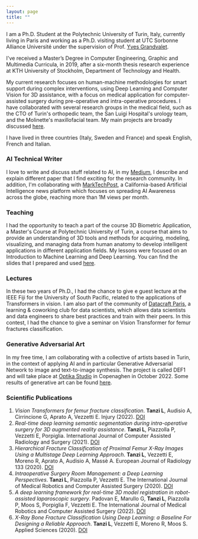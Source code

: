 ```yaml
---
layout: page
title: ""
---
```


I am a Ph.D. Student at the Polytechnic University of Turin, Italy, currently living in Paris and working as a Ph.D. visiting student at UTC Sorbonne Alliance Université under the supervision of Prof. [Yves Grandvalet](https://scholar.google.com/citations?user=ZX9LE3QAAAAJ&hl=en).

I've received a Master’s Degree in Computer Engineering, Graphic and Multimedia Curricula, in 2019, after a six-month thesis research experience at KTH University of Stockholm, Department of Technology and Health. 

My current research focuses on human-machine methodologies for smart support during complex interventions, using Deep Learning and Computer Vision for 3D assistance, with a focus on medical application for computer-assisted surgery during pre-operative and intra-operative procedures. I have collaborated with several research groups in the medical field, such as the CTO of Turin's orthopedic team, the San Luigi Hospital's urology team, and the Molinette's maxillofacial team. My main projects are broadly discussed [here](https://leonardotanzi.github.io/blog/).

I have lived in three countries (Italy, Sweden and France) and speak English, French and Italian.

### AI Technical Writer
I love to write and discuss stuff related to AI, in my [Medium](https://medium.com/@leonardo.tanzi), I describe and explain different paper that I find exciting for the research community. In addition, I'm collaborating with [MarkTechPost](https://www.marktechpost.com/author/leonardotanzi/), a California-based Artificial Intelligence news platform which focuses on spreading AI Awareness across the globe, reaching more than 1M views per month. 

### Teaching
I had the opportunity to teach a part of the course 3D Biometric Application, a Master's Course at Polytechnic University of Turin, a course that aims to provide an understanding of 3D tools and methods for acquiring, modeling, visualizing, and managing data from human anatomy to develop intelligent applications in different application fields. My lessons were focused on an Introduction to Machine Learning and Deep Learning. You can find the slides that I prepared and used [here](.\MLDL_Tanzi.pdf).

### Lectures
In these two years of Ph.D., I had the chance to give e guest lecture at the IEEE Fiji for the University of South Pacific, related to the applications of Transformers in vision. I am also part of the community of [Datacraft Paris](https://datacraft.paris/), a learning & coworking club for data scientists, which allows data scientists and data engineers to share best practices and train with their peers. In this contest, I had the chance to give a seminar on Vision Transformer for femur fractures classification.

### Generative Adversarial Art
In my free time, I am collaborating with a collective of artists based in Turin, in the context of applying AI and in particular Generative Adversarial Network to image and text-to-image synthesis. The project is called DEF1 and will take place at [Optika Studio](https://optika.studio/) in Copenaghen in October 2022. Some results of generative art can be found [here](https://www.instagram.com/intingol1/). 

### Scientific Publications

1. *Vision Transformers for femur fracture classification*. **Tanzi L**, Audisio A, Cirrincione G, Aprato A, Vezzetti E. Injury (2022). [DOI](https://doi.org/10.1016/j.injury.2022.04.013)
2. *Real-time deep learning semantic segmentation during intra-operative surgery for 3D augmented reality assistance*. **Tanzi L**, Piazzolla P, Vezzetti E, Porpiglia. International Journal of Computer Assisted Radiology and Surgery (2021). [DOI](10.1007/s11548-021-02432-y)
3. *Hierarchical Fracture Classification of Proximal Femur X-Ray Images Using a Multistage Deep Learning Approach*. **Tanzi L**, Vezzetti E, Moreno R, Aprato A, Audisio A, Massè A. European Journal of Radiology 133 (2020). [DOI](https://doi.org/10.1016/j.ejrad.2020.109373)
4. *Intraoperative Surgery Room Management: a Deep Learning Perspectives*. **Tanzi L**, Piazzolla P, Vezzetti E. The International Journal of Medical Robotics and Computer Assisted Surgery (2020). [DOI](https://doi.org/10.1002/rcs.2136)
5. *A deep learning framework for real-time 3D model registration in robot-assisted laparoscopic surgery*. Padovan E, Marullo G, **Tanzi L**, Piazzolla P, Moos S, Porpiglia F, Vezzetti E. The International Journal of Medical Robotics and Computer Assisted Surgery (2022). [DOI](https://doi.org/10.1002/rcs.2387)
6. *X-Ray Bone Fracture Classification Using Deep Learning: a Baseline For Designing a Reliable Approach*. **Tanzi L**, Vezzetti E, Moreno R, Moos S. Applied Sciences (2020). [DOI](https://doi.org/10.3390/app10041507)
